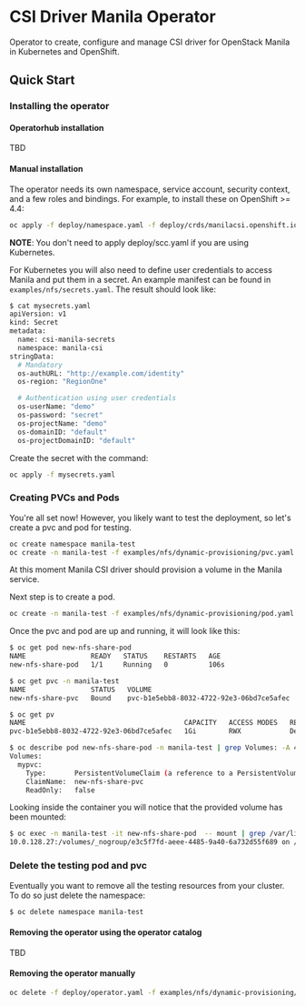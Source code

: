 # CSI Driver Manila Operator

Operator to create, configure and manage CSI driver for OpenStack Manila in Kubernetes and OpenShift.

## Quick Start

### Installing the operator

#### Operatorhub installation

TBD

#### Manual installation

The operator needs its own namespace, service account, security context, and a few roles and bindings. For example, to install these on OpenShift >= 4.4:

```sh
oc apply -f deploy/namespace.yaml -f deploy/crds/manilacsi.openshift.io_manilacsis_crd.yaml -f deploy/service_account.yaml -f deploy/role_binding.yaml -f deploy/role.yaml -f deploy/scc.yaml -f deploy/crds/manilacsi.openshift.io_v1alpha1_manilacsi_cr.yaml -f examples/nfs/dynamic-provisioning/storageclass.yaml -f deploy/operator.yaml
```

**NOTE**: You don't need to apply deploy/scc.yaml if you are using Kubernetes.

For Kubernetes you will also need to define user credentials to access Manila and put them in a secret. An example manifest can be found in `examples/nfs/secrets.yaml`. The result should look like:

```sh
$ cat mysecrets.yaml
apiVersion: v1
kind: Secret
metadata:
  name: csi-manila-secrets
  namespace: manila-csi
stringData:
  # Mandatory
  os-authURL: "http://example.com/identity"
  os-region: "RegionOne"

  # Authentication using user credentials
  os-userName: "demo"
  os-password: "secret"
  os-projectName: "demo"
  os-domainID: "default"
  os-projectDomainID: "default"
```

Create the secret with the command:

```sh
oc apply -f mysecrets.yaml
```

### Creating PVCs and Pods

You're all set now! However, you likely want to test the deployment, so let's create a pvc and pod for testing.

```sh
oc create namespace manila-test
oc create -n manila-test -f examples/nfs/dynamic-provisioning/pvc.yaml
```

At this moment Manila CSI driver should provision a volume in the Manila service.

Next step is to create a pod.

```sh
oc create -n manila-test -f examples/nfs/dynamic-provisioning/pod.yaml
```

Once the pvc and pod are up and running, it will look like this:

```sh
$ oc get pod new-nfs-share-pod
NAME                READY   STATUS    RESTARTS   AGE
new-nfs-share-pod   1/1     Running   0          106s

$ oc get pvc -n manila-test
NAME                STATUS   VOLUME                                     CAPACITY   ACCESS MODES   STORAGECLASS     AGE
new-nfs-share-pvc   Bound    pvc-b1e5ebb8-8032-4722-92e3-06bd7ce5afec   1Gi        RWX            csi-manila-nfs   118s

$ oc get pv
NAME                                       CAPACITY   ACCESS MODES   RECLAIM POLICY   STATUS   CLAIM                       STORAGECLASS     REASON   AGE
pvc-b1e5ebb8-8032-4722-92e3-06bd7ce5afec   1Gi        RWX            Delete           Bound    manila-test/new-nfs-share-pvc   csi-manila-nfs            2m50s

$ oc describe pod new-nfs-share-pod -n manila-test | grep Volumes: -A 4
Volumes:
  mypvc:
    Type:       PersistentVolumeClaim (a reference to a PersistentVolumeClaim in the same namespace)
    ClaimName:  new-nfs-share-pvc
    ReadOnly:   false
```

Looking inside the container you will notice that the provided volume has been mounted:

```sh
$ oc exec -n manila-test -it new-nfs-share-pod  -- mount | grep /var/lib/www
10.0.128.27:/volumes/_nogroup/e3c5f7fd-aeee-4485-9a40-6a732d55f689 on /var/lib/www type nfs4 (rw,relatime,vers=4.1,rsize=1048576,wsize=1048576,namlen=255,hard,proto=tcp,timeo=600,retrans=2,sec=sys,clientaddr=10.129.2.9,local_lock=none,addr=10.0.128.27)
```

### Delete the testing pod and pvc

Eventually you want to remove all the testing resources from your cluster. To do so just delete the namespace:

```sh
$ oc delete namespace manila-test
```

#### Removing the operator using the operator catalog

TBD

#### Removing the operator manually

```sh
oc delete -f deploy/operator.yaml -f examples/nfs/dynamic-provisioning/storageclass.yaml -f deploy/crds/manilacsi.openshift.io_v1alpha1_manilacsi_cr.yaml -f deploy/scc.yaml -f deploy/role.yaml -f deploy/role_binding.yaml -f deploy/service_account.yaml -f deploy/crds/manilacsi.openshift.io_manilacsis_crd.yaml -f deploy/namespace.yaml
```
